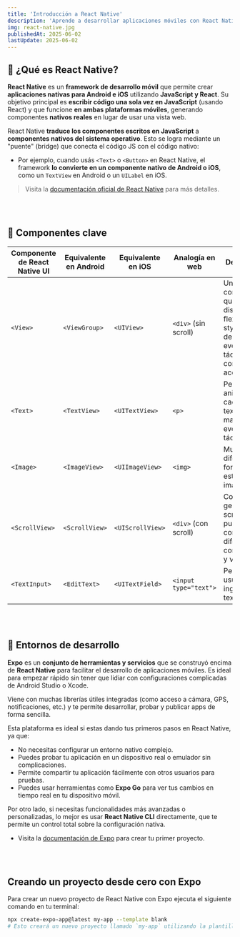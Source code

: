 ```yaml
---
title: 'Introducción a React Native'
description: 'Aprende a desarrollar aplicaciones móviles con React Native, un framework de JavaScript que permite crear aplicaciones nativas para iOS y Android utilizando React.'
img: react-native.jpg
publishedAt: 2025-06-02
lastUpdate: 2025-06-02
---
```


## 📱 ¿Qué es React Native?

**React Native** es un **framework de desarrollo móvil** que permite crear **aplicaciones nativas para Android e iOS** utilizando **JavaScript y React**. Su objetivo principal es **escribir código una sola vez en JavaScript** (usando React) y que funcione **en ambas plataformas móviles**, generando componentes **nativos reales** en lugar de usar una vista web.

React Native **traduce los componentes escritos en JavaScript** a **componentes nativos del sistema operativo**. Esto se logra mediante un "puente" (bridge) que conecta el código JS con el código nativo:

- Por ejemplo, cuando usás `<Text>` o `<Button>` en React Native, el framework **lo convierte en un componente nativo de Android o iOS**, como un `TextView` en Android o un `UILabel` en iOS.

> Visita la <a href="https://reactnative.dev/" target="_blank" rel="noopener noreferrer">documentación oficial de React Native</a> para más detalles.

<br/><br/>

## 🔑 Componentes clave

| Componente de React Native UI | Equivalente en Android | Equivalente en iOS | Analogía en web       | Descripción                                                                                                           |
| ----------------------------- | ---------------------- | ------------------ | --------------------- | --------------------------------------------------------------------------------------------------------------------- |
| `<View>`                      | `<ViewGroup>`          | `<UIView>`         | `<div>` (sin scroll)  | Un contenedor que soporta diseño con flexbox, style, manejo de algunos eventos táctiles y controles de accesibilidad. |
| `<Text>`                      | `<TextView>`           | `<UITextView>`     | `<p>`                 | Permite anidar cadenas de texto y maneja eventos táctiles.                                                            |
| `<Image>`                     | `<ImageView>`          | `<UIImageView>`    | `<img>`               | Muestra diferentes formatos y estilos de imágenes                                                                     |
| `<ScrollView>`                | `<ScrollView>`         | `<UIScrollView>`   | `<div>` (con scroll)  | Contenedor genérico con scroll que puede contener diferentes componentes y vistas                                     |
| `<TextInput>`                 | `<EditText>`           | `<UITextField>`    | `<input type="text">` | Permite al usuario ingresar texto                                                                                     |

<br/><br/>

## 🚀 Entornos de desarrollo

**Expo** es un **conjunto de herramientas y servicios** que se construyó encima de **React Native** para facilitar el desarrollo de aplicaciones móviles. Es ideal para empezar rápido sin tener que lidiar con configuraciones complicadas de Android Studio o Xcode.

Viene con muchas librerías útiles integradas (como acceso a cámara, GPS, notificaciones, etc.) y te permite desarrollar, probar y publicar apps de forma sencilla.

Esta plataforma es ideal si estas dando tus primeros pasos en React Native, ya que:

- No necesitas configurar un entorno nativo complejo.
- Puedes probar tu aplicación en un dispositivo real o emulador sin complicaciones.
- Permite compartir tu aplicación fácilmente con otros usuarios para pruebas.
- Puedes usar herramientas como **Expo Go** para ver tus cambios en tiempo real en tu dispositivo móvil.

Por otro lado, si necesitas funcionalidades más avanzadas o personalizadas, lo mejor es usar **React Native CLI** directamente, que te permite un control total sobre la configuración nativa.

- Visita la <a href="https://docs.expo.dev/get-started/create-a-project/" target="_blank" rel="noopener noreferrer">documentación de Expo</a> para crear tu primer proyecto.

<br /><br />

## Creando un proyecto desde cero con Expo

Para crear un nuevo proyecto de React Native con Expo ejecuta el siguiente comando en tu terminal:

```bash
npx create-expo-app@latest my-app --template blank
# Esto creará un nuevo proyecto llamado `my-app` utilizando la plantilla en blanco de Expo.
```
